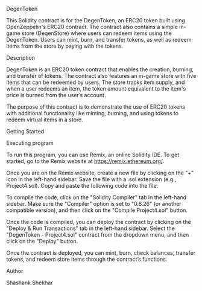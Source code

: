 DegenToken

This Solidity contract is for the DegenToken, an ERC20 token built using OpenZeppelin's ERC20 contract. The contract also contains a simple in-game store (DegenStore) where users can redeem items using the DegenToken. Users can mint, burn, and transfer tokens, as well as redeem items from the store by paying with the tokens.

Description

DegenToken is an ERC20 token contract that enables the creation, burning, and transfer of tokens. The contract also features an in-game store with five items that can be redeemed by users. The store tracks item supply, and when a user redeems an item, the token amount equivalent to the item's price is burned from the user’s account.

The purpose of this contract is to demonstrate the use of ERC20 tokens with additional functionality like minting, burning, and using tokens to redeem virtual items in a store.

Getting Started

Executing program

To run this program, you can use Remix, an online Solidity IDE. To get started, go to the Remix website at https://remix.ethereum.org/.

Once you are on the Remix website, create a new file by clicking on the "+" icon in the left-hand sidebar. Save the file with a .sol extension (e.g., Project4.sol). Copy and paste the following code into the file:

To compile the code, click on the "Solidity Compiler" tab in the left-hand sidebar. Make sure the "Compiler" option is set to "0.8.26" (or another compatible version), and then click on the "Compile Project4.sol" button.

Once the code is compiled, you can deploy the contract by clicking on the "Deploy & Run Transactions" tab in the left-hand sidebar. Select the "DegenToken - Project4.sol" contract from the dropdown menu, and then click on the "Deploy" button.

Once the contract is deployed, you can mint, burn, check balances, transfer tokens, and redeem store items through the contract’s functions.

Author

Shashank Shekhar
